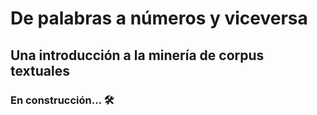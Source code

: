 # De palabras a números y viceversa
## Una introducción a la minería de corpus textuales
### En construcción… 🛠
